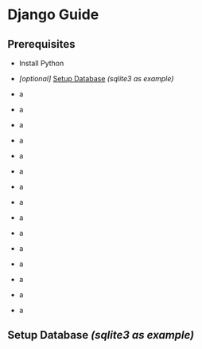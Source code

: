 # Django Guide

## Prerequisites
* Install Python
* _[optional]_ [Setup Database](#setup-database) _(sqlite3 as example)_

* a
* a

* a
* a

* a
* a

* a
* a
* a

* a

* a

* a

* a

* a

* a


## Setup Database _(sqlite3 as example)_
